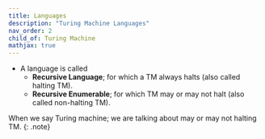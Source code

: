 ```yaml
---
title: Languages
description: "Turing Machine Languages"
nav_order: 2
child_of: Turing Machine
mathjax: true
---
```


- A language is called
    - **Recursive Language**; for which a TM always halts (also called halting TM).
    - **Recursive Enumerable**; for which TM may or may not halt (also called non-halting TM).

When we say Turing machine; we are talking about may or may not halting TM.
{: .note}